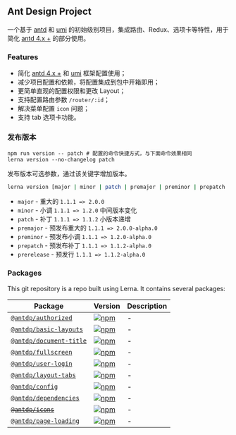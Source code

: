 Ant Design Project
---

一个基于 [antd](https://github.com/ant-design/ant-design/) 和 [umi](https://github.com/umijs/umi) 的初始级别项目，集成路由、Redux、选项卡等特性，用于简化 [antd 4.x +](https://github.com/ant-design/ant-design) 的部分使用。

### Features

- 简化 [antd 4.x +](https://github.com/ant-design/ant-design) 和 [umi](https://github.com/umijs/umi) 框架配置使用；
- 减少项目配置和依赖，将配置集成到包中开箱即用；
- 更简单直观的配置权限和更改 Layout；
- 支持配置路由参数 `/router/:id`；
- 解决菜单配置 `icon` 问题；
- 支持 tab 选项卡功能。

### 发布版本

```shell
npm run version -- patch # 配置的命令快捷方式，与下面命令效果相同
lerna version --no-changelog patch
```

发布版本可选参数，通过该关键字增加版本。

```bash
lerna version [major | minor | patch | premajor | preminor | prepatch | prerelease]
```

- `major` - 重大的 `1.1.1 => 2.0.0`
- `minor` - 小调 `1.1.1 => 1.2.0` 中间版本变化
- `patch` - 补丁 `1.1.1 => 1.1.2` 小版本递增
- `premajor` - 预发布重大的 `1.1.1 => 2.0.0-alpha.0`
- `preminor` - 预发布小调 `1.1.1 => 1.2.0-alpha.0`
- `prepatch` - 预发布补丁 `1.1.1 => 1.1.2-alpha.0`
- `prerelease` - 预发行 `1.1.1 => 1.1.2-alpha.0`

### Packages

This git repository is a repo built using Lerna. It contains several packages:

Package | Version | Description
---- | ---- | ----
[`@antdp/authorized`](https://www.npmjs.com/package/@antdp/authorized) | [![npm](https://img.shields.io/npm/v/@antdp/authorized.svg?maxAge=3600)](https://www.npmjs.com/package/@antdp/authorized) | - |
[`@antdp/basic-layouts`](https://www.npmjs.com/package/@antdp/basic-layouts) | [![npm](https://img.shields.io/npm/v/@antdp/basic-layouts.svg?maxAge=3600)](https://www.npmjs.com/package/@antdp/basic-layouts) | - |
[`@antdp/document-title`](https://www.npmjs.com/package/@antdp/document-title) | [![npm](https://img.shields.io/npm/v/@antdp/document-title.svg?maxAge=3600)](https://www.npmjs.com/package/@antdp/document-title) | - |
[`@antdp/fullscreen`](https://www.npmjs.com/package/@antdp/fullscreen) | [![npm](https://img.shields.io/npm/v/@antdp/fullscreen.svg?maxAge=3600)](https://www.npmjs.com/package/@antdp/fullscreen) | - |
[`@antdp/user-login`](https://www.npmjs.com/package/@antdp/user-login) | [![npm](https://img.shields.io/npm/v/@antdp/user-login.svg?maxAge=3600)](https://www.npmjs.com/package/@antdp/user-login) | - |
[`@antdp/layout-tabs`](https://www.npmjs.com/package/@antdp/layout-tabs) | [![npm](https://img.shields.io/npm/v/@antdp/layout-tabs.svg?maxAge=3600)](https://www.npmjs.com/package/@antdp/layout-tabs) | - |
[`@antdp/config`](https://www.npmjs.com/package/@antdp/config) | [![npm](https://img.shields.io/npm/v/@antdp/config.svg?maxAge=3600)](https://www.npmjs.com/package/@antdp/config) | - |
[`@antdp/dependencies`](https://www.npmjs.com/package/@antdp/dependencies) | [![npm](https://img.shields.io/npm/v/@antdp/dependencies.svg?maxAge=3600)](https://www.npmjs.com/package/@antdp/dependencies) | - |
[~~`@antdp/icons`~~](https://www.npmjs.com/package/@antdp/icons) | [![npm](https://img.shields.io/npm/v/@antdp/icons.svg?maxAge=3600)](https://www.npmjs.com/package/@antdp/icons) | - |
[`@antdp/page-loading`](https://www.npmjs.com/package/@antdp/page-loading) | [![npm](https://img.shields.io/npm/v/@antdp/page-loading.svg?maxAge=3600)](https://www.npmjs.com/package/@antdp/page-loading) | - |

